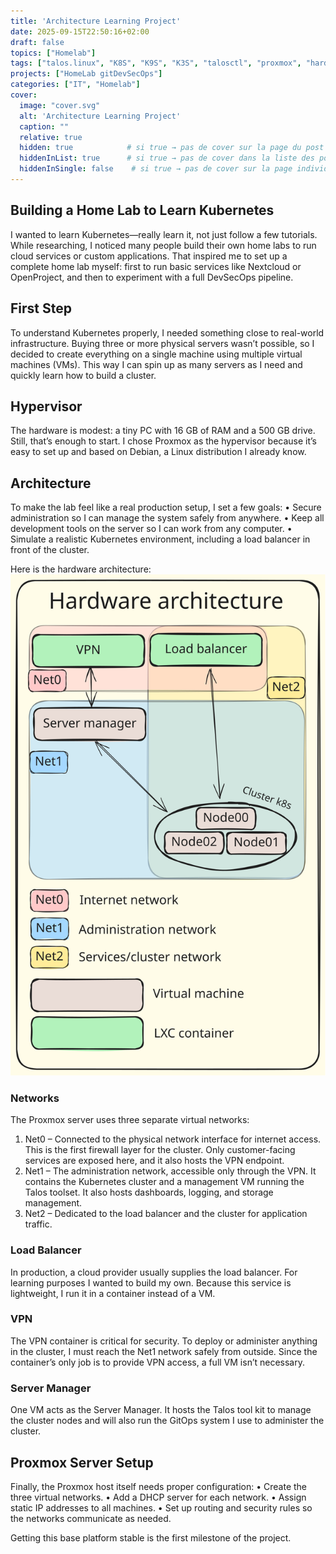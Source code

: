 ```yaml
---
title: 'Architecture Learning Project'
date: 2025-09-15T22:50:16+02:00
draft: false
topics: ["Homelab"]
tags: ["talos.linux", "K8S", "K9S", "K3S", "talosctl", "proxmox", "hardware", "homelab", "network"]
projects: ["HomeLab gitDevSecOps"]
categories: ["IT", "Homelab"]
cover:
  image: "cover.svg"
  alt: 'Architecture Learning Project'
  caption: ""
  relative: true  
  hidden: true            # si true → pas de cover sur la page du post
  hiddenInList: true      # si true → pas de cover dans la liste des posts
  hiddenInSingle: false    # si true → pas de cover sur la page individuelle
---
```

## Building a Home Lab to Learn Kubernetes

I wanted to learn Kubernetes—really learn it, not just follow a few tutorials.
While researching, I noticed many people build their own home labs to run cloud services or custom applications.
That inspired me to set up a complete home lab myself: first to run basic services like Nextcloud or OpenProject, and then to experiment with a full DevSecOps pipeline.

## First Step

To understand Kubernetes properly, I needed something close to real-world infrastructure.
Buying three or more physical servers wasn’t possible, so I decided to create everything on a single machine using multiple virtual machines (VMs).
This way I can spin up as many servers as I need and quickly learn how to build a cluster.

## Hypervisor

The hardware is modest: a tiny PC with 16 GB of RAM and a 500 GB drive.
Still, that’s enough to start.
I chose Proxmox as the hypervisor because it’s easy to set up and based on Debian, a Linux distribution I already know.

## Architecture

To make the lab feel like a real production setup, I set a few goals:
	•	Secure administration so I can manage the system safely from anywhere.
	•	Keep all development tools on the server so I can work from any computer.
	•	Simulate a realistic Kubernetes environment, including a load balancer in front of the cluster.

Here is the hardware architecture:
![Homelab Diagram](Hardware-architecture.excalidraw.light.svg)

### Networks

The Proxmox server uses three separate virtual networks:
1.	Net0 – Connected to the physical network interface for internet access.
This is the first firewall layer for the cluster. Only customer-facing services are exposed here, and it also hosts the VPN endpoint.
2.	Net1 – The administration network, accessible only through the VPN.
It contains the Kubernetes cluster and a management VM running the Talos toolset.
It also hosts dashboards, logging, and storage management.
3.	Net2 – Dedicated to the load balancer and the cluster for application traffic.

### Load Balancer

In production, a cloud provider usually supplies the load balancer.
For learning purposes I wanted to build my own.
Because this service is lightweight, I run it in a container instead of a VM.

### VPN

The VPN container is critical for security.
To deploy or administer anything in the cluster, I must reach the Net1 network safely from outside.
Since the container’s only job is to provide VPN access, a full VM isn’t necessary.

### Server Manager

One VM acts as the Server Manager.
It hosts the Talos tool kit to manage the cluster nodes and will also run the GitOps system I use to administer the cluster.

## Proxmox Server Setup

Finally, the Proxmox host itself needs proper configuration:
	•	Create the three virtual networks.
	•	Add a DHCP server for each network.
	•	Assign static IP addresses to all machines.
	•	Set up routing and security rules so the networks communicate as needed.

Getting this base platform stable is the first milestone of the project.

